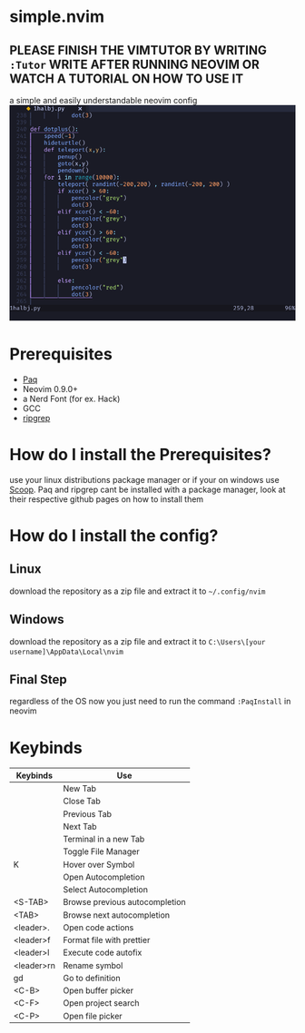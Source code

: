 # simple.nvim
## PLEASE FINISH THE VIMTUTOR BY WRITING `:Tutor` WRITE AFTER RUNNING NEOVIM OR WATCH A TUTORIAL ON HOW TO USE IT 

a simple and easily understandable neovim config
![](https://github.com/devmachine1/simple.nvim/blob/f9bc3d3ab42d0e6033bfcfe3473f6a22abb2ec3b/example.png)

# Prerequisites
* [Paq](https://github.com/savq/paq-nvim)
* Neovim 0.9.0+
* a Nerd Font (for ex. Hack)
* GCC
* [ripgrep](https://github.com/BurntSushi/ripgrep)

# How do I install the Prerequisites?

use your linux distributions package manager or if your on windows use [Scoop](https://scoop.sh).
Paq and ripgrep cant be installed with a package manager, look at their respective github pages on how to install them

# How do I install the config?

## Linux

download the repository as a zip file and extract it to `~/.config/nvim`

## Windows

download the repository as a zip file and extract it to `C:\Users\[your username]\AppData\Local\nvim`

## Final Step

regardless of the OS now you just need to run the command `:PaqInstall` in neovim

# Keybinds

| Keybinds  	| Use                   	|
|-----------	|-----------------------	|
| <A-t>     	| New Tab               	|
| <A-z>     	| Close Tab             	|
| <A-1>     	| Previous Tab          	|
| <A-2>     	| Next Tab              	|
| <A-m>     	| Terminal in a new Tab 	|
| <A-f>     	| Toggle File Manager   	|
| K         	| Hover over Symbol     	|
| <C-Space> 	| Open Autocompletion   	|
| <CR>      	| Select Autocompletion 	|
| \<S-TAB\>    | Browse previous autocompletion |
| \<TAB\>      | Browse next autocompletion     |
| \<leader\>.  | Open code actions              |
| \<leader\>f  | Format file with prettier      |
| \<leader\>l  | Execute code autofix           |
| \<leader\>rn | Rename symbol                  |
| gd           | Go to definition               |
| \<C-B\>      | Open buffer picker             |
| \<C-F\>      | Open project search            |
| \<C-P\>      | Open file picker               |
